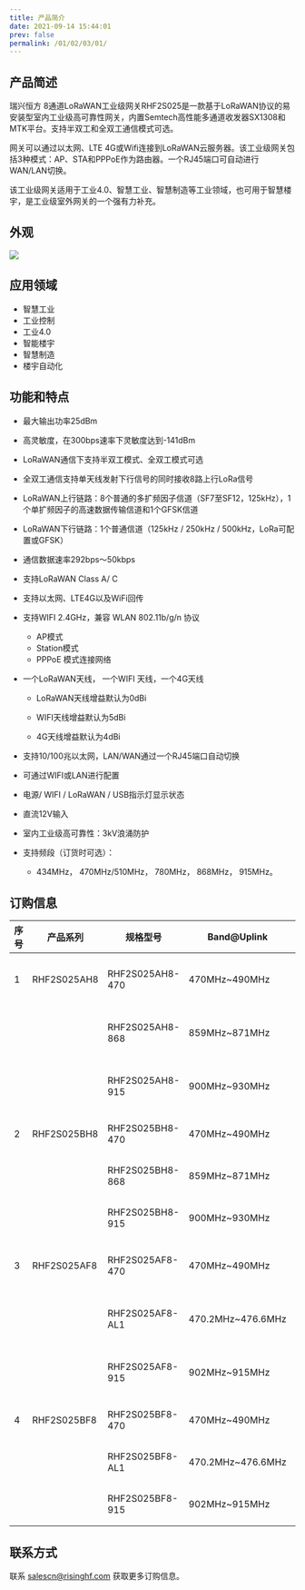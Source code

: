 ```yaml
---
title: 产品简介
date: 2021-09-14 15:44:01
prev: false
permalink: /01/02/03/01/
---
```

## 产品简述

瑞兴恒方 8通道LoRaWAN工业级网关RHF2S025是一款基于LoRaWAN协议的易安装型室内工业级高可靠性网关，内置Semtech高性能多通道收发器SX1308和MTK平台。支持半双工和全双工通信模式可选。

网关可以通过以太网、LTE 4G或Wifi连接到LoRaWAN云服务器。该工业级网关包括3种模式：AP、STA和PPPoE作为路由器。一个RJ45端口可自动进行WAN/LAN切换。

该工业级网关适用于工业4.0、智慧工业、智慧制造等工业领域，也可用于智慧楼宇，是工业级室外网关的一个强有力补充。

## 外观

![](https://wiki.risinghf.com/upload/img/e87c14f05fc90d489e423e90c46e5d2f.png)

## 应用领域

- 智慧工业
- 工业控制
- 工业4.0
- 智能楼宇
- 智慧制造
- 楼宇自动化

## 功能和特点

- 最大输出功率25dBm
- 高灵敏度，在300bps速率下灵敏度达到-141dBm
- LoRaWAN通信下支持半双工模式、全双工模式可选
- 全双工通信支持单天线发射下行信号的同时接收8路上行LoRa信号
- LoRaWAN上行链路：8个普通的多扩频因子信道（SF7至SF12，125kHz），1个单扩频因子的高速数据传输信道和1个GFSK信道
- LoRaWAN下行链路：1个普通信道（125kHz / 250kHz / 500kHz，LoRa可配置或GFSK）
- 通信数据速率292bps〜50kbps
- 支持LoRaWAN Class A/ C
- 支持以太网、LTE4G以及WiFi回传
- 支持WIFI 2.4GHz，兼容 WLAN 802.11b/g/n 协议 
  - AP模式
  - Station模式
  - PPPoE 模式连接网络
- 一个LoRaWAN天线， 一个WIFI 天线，一个4G天线
  -   LoRaWAN天线增益默认为0dBi

  -   WIFI天线增益默认为5dBi

  -   4G天线增益默认为4dBi
- 支持10/100兆以太网，LAN/WAN通过一个RJ45端口自动切换

- 可通过WIFI或LAN进行配置

- 电源/ WIFI / LoRaWAN / USB指示灯显示状态

- 直流12V输入

- 室内工业级高可靠性：3kV浪涌防护

- 支持频段（订货时可选）：

  -   434MHz， 470MHz/510MHz， 780MHz， 868MHz， 915MHz。

## 订购信息

| 序号 | 产品系列    | 规格型号        | Band@Uplink       | Band@Downlink     | 产品特点      |
| ---- | ----------- | --------------- | ----------------- | ----------------- | ------------- |
| 1    | RHF2S025AH8 | RHF2S025AH8-470 | 470MHz~490MHz     | 470MHz~510MHz     | No LTE/半双工 |
|      |             | RHF2S025AH8-868 | 859MHz~871MHz     | 859MHz~871MHz     | No LTE/半双工 |
|      |             | RHF2S025AH8-915 | 900MHz~930MHz     | 900MHz~930MHz     | No LTE/半双工 |
| 2    | RHF2S025BH8 | RHF2S025BH8-470 | 470MHz~490MHz     | 470MHz~510MHz     | LTE/半双工    |
|      |             | RHF2S025BH8-868 | 859MHz~871MHz     | 859MHz~871MHz     | LTE/半双工    |
|      |             | RHF2S025BH8-915 | 900MHz~930MHz     | 900MHz~930MHz     | LTE/半双工    |
| 3    | RHF2S025AF8 | RHF2S025AF8-470 | 470MHz~490MHz     | 500MHz~510MHz     | No LTE/全双工 |
|      |             | RHF2S025AF8-AL1 | 470.2MHz~476.6MHz | 483.8MHz~490.2MHz | No LTE/全双工 |
|      |             | RHF2S025AF8-915 | 902MHz~915MHz     | 923MHz~928MHz     | No LTE/全双工 |
| 4    | RHF2S025BF8 | RHF2S025BF8-470 | 470MHz~490MHz     | 500MHz~510MHz     | LTE/全双工    |
|      |             | RHF2S025BF8-AL1 | 470.2MHz~476.6MHz | 483.8MHz~490.2MHz | LTE/全双工    |
|      |             | RHF2S025BF8-915 | 902MHz~915MHz     | 923MHz~928MHz     | LTE/全双工    |

## 联系方式

联系 salescn@risinghf.com 获取更多订购信息。







